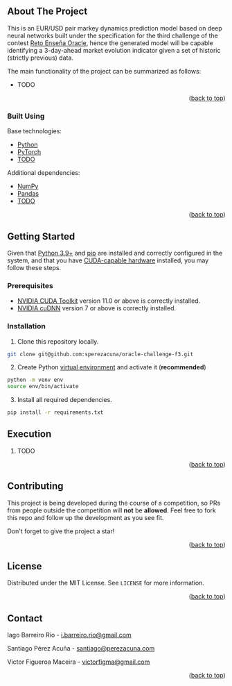 ## About The Project

This is an EUR/USD pair markey dynamics prediction model based on deep neural networks built under the specification for the third challenge of the contest [Reto Enseña Oracle](https://nuwe.io/dev/competitions/reto-ensena-oracle-espana/modelo-predictivo-reto-3), hence the generated model will be capable identifying a 3-day-ahead market evolution indicator given a set of historic (strictly previous) data.

The main functionality of the project can be summarized as follows:

* TODO

<p align="right">(<a href="#top">back to top</a>)</p>

### Built Using

Base technologies:

* [Python](https://www.python.org/)
* [PyTorch](https://pytorch.org/)
* [TODO](#)

Additional dependencies:

* [NumPy](https://numpy.org/)
* [Pandas](https://pandas.pydata.org/)
* [TODO](#)

<p align="right">(<a href="#top">back to top</a>)</p>

## Getting Started

Given that [Python 3.9+](https://www.python.org/downloads/) and [pip](https://pypi.org/project/pip/) are installed and correctly configured in the system, and that you have [CUDA-capable hardware](https://developer.nvidia.com/cuda-gpus) installed, you may follow these steps.

### Prerequisites

* [NVIDIA CUDA Toolkit](https://developer.nvidia.com/cuda-downloads) version 11.0 or above is correctly installed.
* [NVIDIA cuDNN](https://developer.nvidia.com/cudnn) version 7 or above is correctly installed.

### Installation

1. Clone this repository locally.

```bash
git clone git@github.com:sperezacuna/oracle-challenge-f3.git
```
2. Create Python [virtual environment](https://docs.python.org/3/library/venv.html) and activate it (**recommended**)

```bash
python -m venv env
source env/bin/activate 
```

3. Install all required dependencies.

```bash
pip install -r requirements.txt
```

## Execution

1. TODO

<p align="right">(<a href="#top">back to top</a>)</p>

## Contributing

This project is being developed during the course of a competition, so PRs from people outside the competition will **not** be **allowed**. Feel free to fork this repo and follow up the development as you see fit.

Don't forget to give the project a star!

<p align="right">(<a href="#top">back to top</a>)</p>

## License

Distributed under the MIT License. See `LICENSE` for more information.

<p align="right">(<a href="#top">back to top</a>)</p>

## Contact

Iago Barreiro Río - i.barreiro.rio@gmail.com

Santiago Pérez Acuña - santiago@perezacuna.com

Victor Figueroa Maceira - victorfigma@gmail.com

<p align="right">(<a href="#top">back to top</a>)</p>
